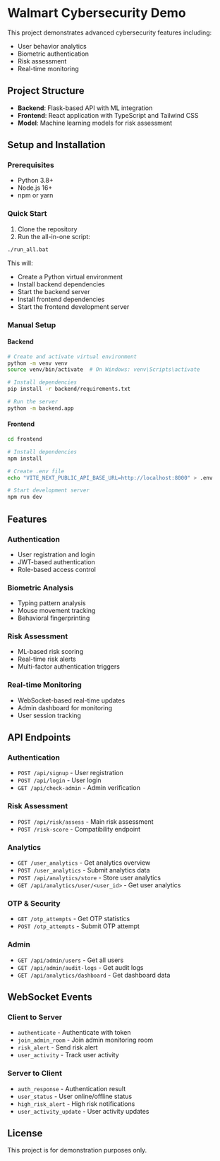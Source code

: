 # Walmart Cybersecurity Demo

This project demonstrates advanced cybersecurity features including:

- User behavior analytics
- Biometric authentication
- Risk assessment
- Real-time monitoring

## Project Structure

- **Backend**: Flask-based API with ML integration
- **Frontend**: React application with TypeScript and Tailwind CSS
- **Model**: Machine learning models for risk assessment

## Setup and Installation

### Prerequisites

- Python 3.8+
- Node.js 16+
- npm or yarn

### Quick Start

1. Clone the repository
2. Run the all-in-one script:

```bash
./run_all.bat
```

This will:
- Create a Python virtual environment
- Install backend dependencies
- Start the backend server
- Install frontend dependencies
- Start the frontend development server

### Manual Setup

#### Backend

```bash
# Create and activate virtual environment
python -m venv venv
source venv/bin/activate  # On Windows: venv\Scripts\activate

# Install dependencies
pip install -r backend/requirements.txt

# Run the server
python -m backend.app
```

#### Frontend

```bash
cd frontend

# Install dependencies
npm install

# Create .env file
echo "VITE_NEXT_PUBLIC_API_BASE_URL=http://localhost:8000" > .env

# Start development server
npm run dev
```

## Features

### Authentication

- User registration and login
- JWT-based authentication
- Role-based access control

### Biometric Analysis

- Typing pattern analysis
- Mouse movement tracking
- Behavioral fingerprinting

### Risk Assessment

- ML-based risk scoring
- Real-time risk alerts
- Multi-factor authentication triggers

### Real-time Monitoring

- WebSocket-based real-time updates
- Admin dashboard for monitoring
- User session tracking

## API Endpoints

### Authentication
- `POST /api/signup` - User registration
- `POST /api/login` - User login
- `GET /api/check-admin` - Admin verification

### Risk Assessment
- `POST /api/risk/assess` - Main risk assessment
- `POST /risk-score` - Compatibility endpoint

### Analytics
- `GET /user_analytics` - Get analytics overview
- `POST /user_analytics` - Submit analytics data
- `POST /api/analytics/store` - Store user analytics
- `GET /api/analytics/user/<user_id>` - Get user analytics

### OTP & Security
- `GET /otp_attempts` - Get OTP statistics
- `POST /otp_attempts` - Submit OTP attempt

### Admin
- `GET /api/admin/users` - Get all users
- `GET /api/admin/audit-logs` - Get audit logs
- `GET /api/analytics/dashboard` - Get dashboard data

## WebSocket Events

### Client to Server
- `authenticate` - Authenticate with token
- `join_admin_room` - Join admin monitoring room
- `risk_alert` - Send risk alert
- `user_activity` - Track user activity

### Server to Client
- `auth_response` - Authentication result
- `user_status` - User online/offline status
- `high_risk_alert` - High risk notifications
- `user_activity_update` - User activity updates

## License

This project is for demonstration purposes only. 